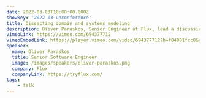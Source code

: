 ```yaml
---
date: 2022-03-03T18:00:00.000Z
showkey: '2022-03-unconference'
title: Dissecting domain and systems modeling
description: Oliver Paraskos, Senior Engineer at Flux, lead a discussion to understand the role of domains and how to use them in Backstage. The attendees also shared their experience using systems, and outlined their relationship with domains.
vimeoLink: https://vimeo.com/694377712
vimeoEmbedLink: https://player.vimeo.com/video/694377712?h=f84881fcc8&amp;badge=0&amp;autoplay=1&amp;autopause=0&amp;player_id=0&amp;app_id=58479
speaker:
  name: Oliver Paraskos
  title: Senior Software Engineer
  image: /images/speakers/oliver-paraskos.png
  company: Flux
  companyLink: https://tryflux.com/
tags:
    - talk
---
```

